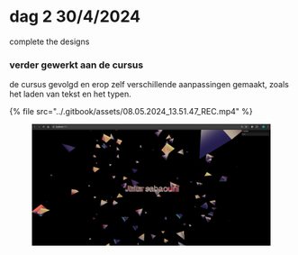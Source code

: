 # dag 2 30/4/2024

complete the designs&#x20;

### verder gewerkt aan de cursus

de cursus gevolgd en erop zelf verschillende aanpassingen gemaakt, zoals het laden van tekst en het typen.&#x20;

{% file src="../.gitbook/assets/08.05.2024_13.51.47_REC.mp4" %}

<figure><img src="../.gitbook/assets/image (4).png" alt=""><figcaption></figcaption></figure>

